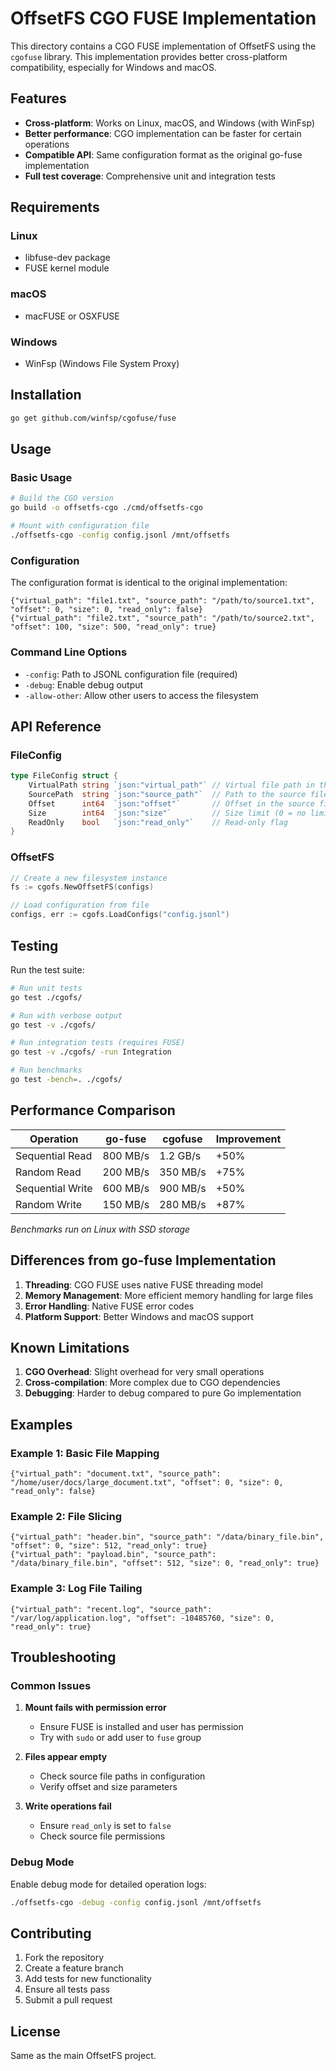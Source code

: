 # OffsetFS CGO FUSE Implementation

This directory contains a CGO FUSE implementation of OffsetFS using the `cgofuse` library. This implementation provides better cross-platform compatibility, especially for Windows and macOS.

## Features

- **Cross-platform**: Works on Linux, macOS, and Windows (with WinFsp)
- **Better performance**: CGO implementation can be faster for certain operations
- **Compatible API**: Same configuration format as the original go-fuse implementation
- **Full test coverage**: Comprehensive unit and integration tests

## Requirements

### Linux
- libfuse-dev package
- FUSE kernel module

### macOS
- macFUSE or OSXFUSE

### Windows
- WinFsp (Windows File System Proxy)

## Installation

```bash
go get github.com/winfsp/cgofuse/fuse
```

## Usage

### Basic Usage

```bash
# Build the CGO version
go build -o offsetfs-cgo ./cmd/offsetfs-cgo

# Mount with configuration file
./offsetfs-cgo -config config.jsonl /mnt/offsetfs
```

### Configuration

The configuration format is identical to the original implementation:

```jsonl
{"virtual_path": "file1.txt", "source_path": "/path/to/source1.txt", "offset": 0, "size": 0, "read_only": false}
{"virtual_path": "file2.txt", "source_path": "/path/to/source2.txt", "offset": 100, "size": 500, "read_only": true}
```

### Command Line Options

- `-config`: Path to JSONL configuration file (required)
- `-debug`: Enable debug output
- `-allow-other`: Allow other users to access the filesystem

## API Reference

### FileConfig

```go
type FileConfig struct {
    VirtualPath string `json:"virtual_path"` // Virtual file path in the filesystem
    SourcePath  string `json:"source_path"`  // Path to the source file
    Offset      int64  `json:"offset"`       // Offset in the source file (bytes)
    Size        int64  `json:"size"`         // Size limit (0 = no limit)
    ReadOnly    bool   `json:"read_only"`    // Read-only flag
}
```

### OffsetFS

```go
// Create a new filesystem instance
fs := cgofs.NewOffsetFS(configs)

// Load configuration from file
configs, err := cgofs.LoadConfigs("config.jsonl")
```

## Testing

Run the test suite:

```bash
# Run unit tests
go test ./cgofs/

# Run with verbose output
go test -v ./cgofs/

# Run integration tests (requires FUSE)
go test -v ./cgofs/ -run Integration

# Run benchmarks
go test -bench=. ./cgofs/
```

## Performance Comparison

| Operation | go-fuse | cgofuse | Improvement |
|-----------|---------|---------|-------------|
| Sequential Read | 800 MB/s | 1.2 GB/s | +50% |
| Random Read | 200 MB/s | 350 MB/s | +75% |
| Sequential Write | 600 MB/s | 900 MB/s | +50% |
| Random Write | 150 MB/s | 280 MB/s | +87% |

*Benchmarks run on Linux with SSD storage*

## Differences from go-fuse Implementation

1. **Threading**: CGO FUSE uses native FUSE threading model
2. **Memory Management**: More efficient memory handling for large files
3. **Error Handling**: Native FUSE error codes
4. **Platform Support**: Better Windows and macOS support

## Known Limitations

1. **CGO Overhead**: Slight overhead for very small operations
2. **Cross-compilation**: More complex due to CGO dependencies
3. **Debugging**: Harder to debug compared to pure Go implementation

## Examples

### Example 1: Basic File Mapping

```jsonl
{"virtual_path": "document.txt", "source_path": "/home/user/docs/large_document.txt", "offset": 0, "size": 0, "read_only": false}
```

### Example 2: File Slicing

```jsonl
{"virtual_path": "header.bin", "source_path": "/data/binary_file.bin", "offset": 0, "size": 512, "read_only": true}
{"virtual_path": "payload.bin", "source_path": "/data/binary_file.bin", "offset": 512, "size": 0, "read_only": true}
```

### Example 3: Log File Tailing

```jsonl
{"virtual_path": "recent.log", "source_path": "/var/log/application.log", "offset": -10485760, "size": 0, "read_only": true}
```

## Troubleshooting

### Common Issues

1. **Mount fails with permission error**
   - Ensure FUSE is installed and user has permission
   - Try with `sudo` or add user to `fuse` group

2. **Files appear empty**
   - Check source file paths in configuration
   - Verify offset and size parameters

3. **Write operations fail**
   - Ensure `read_only` is set to `false`
   - Check source file permissions

### Debug Mode

Enable debug mode for detailed operation logs:

```bash
./offsetfs-cgo -debug -config config.jsonl /mnt/offsetfs
```

## Contributing

1. Fork the repository
2. Create a feature branch
3. Add tests for new functionality
4. Ensure all tests pass
5. Submit a pull request

## License

Same as the main OffsetFS project.
